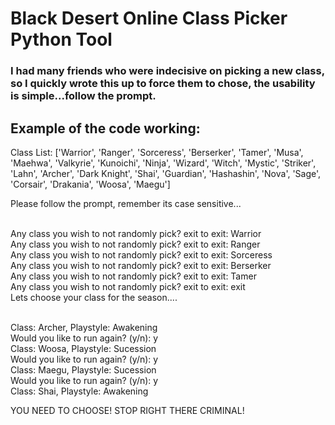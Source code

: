 # Black Desert Online Class Picker Python Tool
### I had many friends who were indecisive on picking a new class, so I quickly wrote this up to force them to chose, the usability is simple...follow the prompt.

## Example of the code working:
Class List: ['Warrior', 'Ranger', 'Sorceress', 'Berserker', 'Tamer', 'Musa', 'Maehwa', 'Valkyrie', 'Kunoichi', 'Ninja', 'Wizard', 'Witch', 'Mystic', 'Striker', 'Lahn', 'Archer', 'Dark Knight', 'Shai', 'Guardian', 'Hashashin', 'Nova', 'Sage', 'Corsair', 'Drakania', 'Woosa', 'Maegu']


Please follow the prompt, remember its case sensitive...

<br>Any class you wish to not randomly pick? exit to exit:	Warrior
<br>Any class you wish to not randomly pick? exit to exit:	Ranger
<br>Any class you wish to not randomly pick? exit to exit:	Sorceress
<br>Any class you wish to not randomly pick? exit to exit:	Berserker
<br>Any class you wish to not randomly pick? exit to exit:	Tamer
<br>Any class you wish to not randomly pick? exit to exit:	exit
<br>Lets choose your class for the season....

<br>Class: Archer, Playstyle: Awakening
<br>Would you like to run again? (y/n):	y
<br>Class: Woosa, Playstyle: Sucession
<br>Would you like to run again? (y/n):	y
<br>Class: Maegu, Playstyle: Sucession
<br>Would you like to run again? (y/n):	y
<br>Class: Shai, Playstyle: Awakening


YOU NEED TO CHOOSE! STOP RIGHT THERE CRIMINAL!
